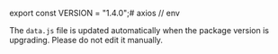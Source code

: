 export const VERSION = "1.4.0";# axios // env

The `data.js` file is updated automatically when the package version is upgrading. Please do not edit it manually.
